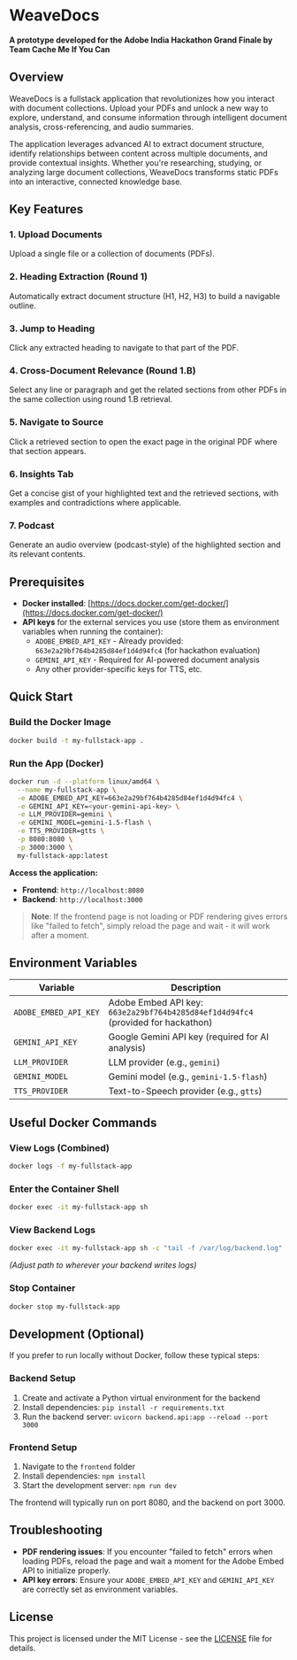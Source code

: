 # WeaveDocs
**A prototype developed for the Adobe India Hackathon Grand Finale by Team Cache Me If You Can**

## Overview
WeaveDocs is a fullstack application that revolutionizes how you interact with document collections. Upload your PDFs and unlock a new way to explore, understand, and consume information through intelligent document analysis, cross-referencing, and audio summaries.

The application leverages advanced AI to extract document structure, identify relationships between content across multiple documents, and provide contextual insights. Whether you're researching, studying, or analyzing large document collections, WeaveDocs transforms static PDFs into an interactive, connected knowledge base.

## Key Features
### 1. **Upload Documents**
Upload a single file or a collection of documents (PDFs).

### 2. **Heading Extraction (Round 1)**
Automatically extract document structure (H1, H2, H3) to build a navigable outline.

### 3. **Jump to Heading**
Click any extracted heading to navigate to that part of the PDF.

### 4. **Cross-Document Relevance (Round 1.B)**
Select any line or paragraph and get the related sections from other PDFs in the same collection using round 1.B retrieval.

### 5. **Navigate to Source**
Click a retrieved section to open the exact page in the original PDF where that section appears.

### 6. **Insights Tab**
Get a concise gist of your highlighted text and the retrieved sections, with examples and contradictions where applicable.

### 7. **Podcast**
Generate an audio overview (podcast-style) of the highlighted section and its relevant contents.

## Prerequisites
- **Docker installed**: [https://docs.docker.com/get-docker/](https://docs.docker.com/get-docker/)
- **API keys** for the external services you use (store them as environment variables when running the container):
  - `ADOBE_EMBED_API_KEY` - Already provided: `663e2a29bf764b4285d84ef1d4d94fc4` (for hackathon evaluation)
  - `GEMINI_API_KEY` - Required for AI-powered document analysis
  - Any other provider-specific keys for TTS, etc.

## Quick Start
### Build the Docker Image
```bash
docker build -t my-fullstack-app .
```

### Run the App (Docker)
```bash
docker run -d --platform linux/amd64 \
  --name my-fullstack-app \
  -e ADOBE_EMBED_API_KEY=663e2a29bf764b4285d84ef1d4d94fc4 \
  -e GEMINI_API_KEY=<your-gemini-api-key> \
  -e LLM_PROVIDER=gemini \
  -e GEMINI_MODEL=gemini-1.5-flash \
  -e TTS_PROVIDER=gtts \
  -p 8080:8080 \
  -p 3000:3000 \
  my-fullstack-app:latest
```

**Access the application:**
- **Frontend**: `http://localhost:8080`
- **Backend**: `http://localhost:3000`

> **Note**: If the frontend page is not loading or PDF rendering gives errors like "failed to fetch", simply reload the page and wait - it will work after a moment.

## Environment Variables
| Variable | Description |
|----------|-------------|
| `ADOBE_EMBED_API_KEY` | Adobe Embed API key: `663e2a29bf764b4285d84ef1d4d94fc4` (provided for hackathon) |
| `GEMINI_API_KEY` | Google Gemini API key (required for AI analysis) |
| `LLM_PROVIDER` | LLM provider (e.g., `gemini`) |
| `GEMINI_MODEL` | Gemini model (e.g., `gemini-1.5-flash`) |
| `TTS_PROVIDER` | Text-to-Speech provider (e.g., `gtts`) |

## Useful Docker Commands
### View Logs (Combined)
```bash
docker logs -f my-fullstack-app
```

### Enter the Container Shell
```bash
docker exec -it my-fullstack-app sh
```

### View Backend Logs
```bash
docker exec -it my-fullstack-app sh -c "tail -f /var/log/backend.log"
```
*(Adjust path to wherever your backend writes logs)*

### Stop Container
```bash
docker stop my-fullstack-app
```

## Development (Optional)
If you prefer to run locally without Docker, follow these typical steps:

### Backend Setup
1. Create and activate a Python virtual environment for the backend
2. Install dependencies: `pip install -r requirements.txt`
3. Run the backend server: `uvicorn backend.api:app --reload --port 3000`

### Frontend Setup
1. Navigate to the `frontend` folder
2. Install dependencies: `npm install`
3. Start the development server: `npm run dev`

The frontend will typically run on port 8080, and the backend on port 3000.

## Troubleshooting
- **PDF rendering issues**: If you encounter "failed to fetch" errors when loading PDFs, reload the page and wait a moment for the Adobe Embed API to initialize properly.
- **API key errors**: Ensure your `ADOBE_EMBED_API_KEY` and `GEMINI_API_KEY` are correctly set as environment variables.

## License
This project is licensed under the MIT License - see the [LICENSE](LICENSE) file for details.
